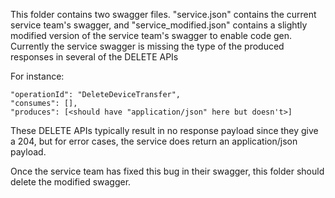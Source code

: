This folder contains two swagger files. "service.json" contains the current service team's swagger, and 
"service_modified.json" contains a slightly modified version of the service team's swagger to enable
code gen. Currently the service swagger is missing the type of the produced responses in several of the 
DELETE APIs

For instance:

    "operationId": "DeleteDeviceTransfer",
    "consumes": [],
    "produces": [<should have "application/json" here but doesn't>]
    
These DELETE APIs typically result in no response payload since they give a 204, but for error cases,
the service does return an application/json payload.

Once the service team has fixed this bug in their swagger, this folder should delete the modified swagger.

